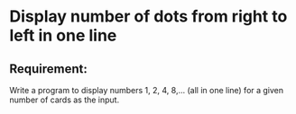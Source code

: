 # Display number of dots from right to left in one line

## Requirement:

Write a program to display numbers 1, 2, 4, 8,... (all in one line) for a
given number of cards as the input.

